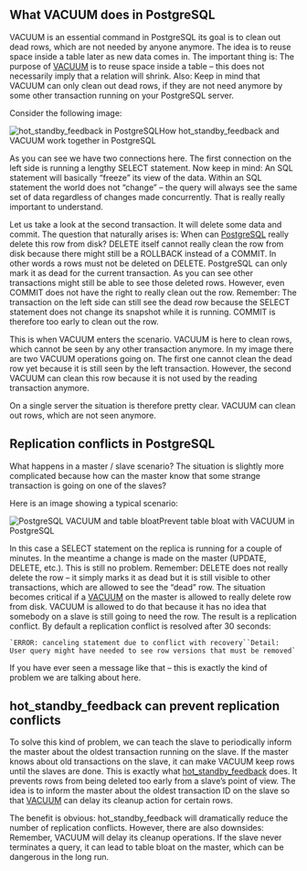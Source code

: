 ## What VACUUM does in PostgreSQL

VACUUM is an essential command in PostgreSQL its goal is to clean out dead rows, which are not needed by anyone anymore. The idea is to reuse space inside a table later as new data comes in. The important thing is: The purpose of [VACUUM](https://www.postgresql.org/docs/current/static/sql-vacuum.html) is to reuse space inside a table – this does not necessarily imply that a relation will shrink. Also: Keep in mind that VACUUM can only clean out dead rows, if they are not need anymore by some other transaction running on your PostgreSQL server.

Consider the following image:

![hot_standby_feedback in PostgreSQL](https://www.cybertec-postgresql.com/wp-content/uploads/2018/08/hot_standby_feedback-01-939x1024.jpg)How hot_standby_feedback and VACUUM work together in PostgreSQL

As you can see we have two connections here. The first connection on the left side is running a lengthy SELECT statement. Now keep in mind: An SQL statement will basically “freeze” its view of the data. Within an SQL statement the world does not “change” – the query will always see the same set of data regardless of changes made concurrently. That is really really important to understand.

Let us take a look at the second transaction. It will delete some data and commit. The question that naturally arises is: When can [PostgreSQL](https://www.postgresql.org/) really delete this row from disk? DELETE itself cannot really clean the row from disk because there might still be a ROLLBACK instead of a COMMIT. In other words a rows must not be deleted on DELETE. PostgreSQL can only mark it as dead for the current transaction. As you can see other transactions might still be able to see those deleted rows.
However, even COMMIT does not have the right to really clean out the row. Remember: The transaction on the left side can still see the dead row because the SELECT statement does not change its snapshot while it is running. COMMIT is therefore too early to clean out the row.

This is when VACUUM enters the scenario. VACUUM is here to clean rows, which cannot be seen by any other transaction anymore. In my image there are two VACUUM operations going on. The first one cannot clean the dead row yet because it is still seen by the left transaction.
However, the second VACUUM can clean this row because it is not used by the reading transaction anymore.

On a single server the situation is therefore pretty clear. VACUUM can clean out rows, which are not seen anymore.

## Replication conflicts in PostgreSQL

What happens in a master / slave scenario? The situation is slightly more complicated because how can the master know that some strange transaction is going on one of the slaves?

Here is an image showing a typical scenario:

![PostgreSQL VACUUM and table bloat](https://www.cybertec-postgresql.com/wp-content/uploads/2018/08/vacuum_cleanup-01-939x1024.jpg)Prevent table bloat with VACUUM in PostgreSQL

In this case a SELECT statement on the replica is running for a couple of minutes. In the meantime a change is made on the master (UPDATE, DELETE, etc.). This is still no problem. Remember: DELETE does not really delete the row – it simply marks it as dead but it is still visible to other transactions, which are allowed to see the “dead” row. The situation becomes critical if a [VACUUM](https://www.postgresql.org/docs/current/static/sql-vacuum.html) on the master is allowed to really delete row from disk. VACUUM is allowed to do that because it has no idea that somebody on a slave is still going to need the row. The result is a replication conflict. By default a replication conflict is resolved after 30 seconds:

```
`ERROR: canceling statement due to conflict with recovery``Detail: User query might have needed to see row versions that must be removed`
```

If you have ever seen a message like that – this is exactly the kind of problem we are talking about here.

## hot_standby_feedback can prevent replication conflicts

To solve this kind of problem, we can teach the slave to periodically inform the master about the oldest transaction running on the slave. If the master knows about old transactions on the slave, it can make VACUUM keep rows until the slaves are done.
This is exactly what [hot_standby_feedback](https://www.postgresql.org/docs/11/static/runtime-config-replication.html) does. It prevents rows from being deleted too early from a slave’s point of view. The idea is to inform the master about the oldest transaction ID on the slave so that [VACUUM](https://www.postgresql.org/docs/current/static/sql-vacuum.html) can delay its cleanup action for certain rows.

The benefit is obvious: hot_standby_feedback will dramatically reduce the number of replication conflicts. However, there are also downsides: Remember, VACUUM will delay its cleanup operations. If the slave never terminates a query, it can lead to table bloat on the master, which can be dangerous in the long run.